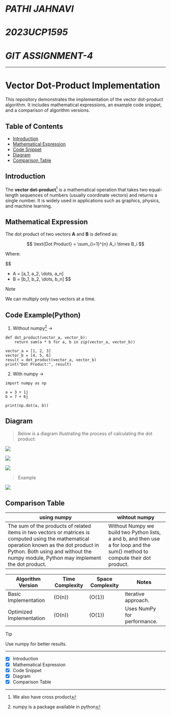 # *PATHI JAHNAVI*
# *2023UCP1595*
# *GIT ASSIGNMENT-4*

---

# Vector Dot-Product Implementation

This repository demonstrates the implementation of the vector dot-product algorithm. It includes mathematical expressions, an example code snippet, and a comparison of algorithm versions.



## Table of Contents
- [Introduction](#introduction)
- [Mathematical Expression](#mathematical-expression)
- [Code Snippet](#code-snippet)
- [Diagram](#diagram)
- [Comparison Table](#comparison-table)



## Introduction

The **vector dot-product**[^1] is a mathematical operation that takes two equal-length sequences of numbers (usually coordinate vectors) and returns a single number. It is widely used in applications such as graphics, physics, and machine learning.



## Mathematical Expression

The dot product of two vectors **A** and **B** is defined as:

$$
\text{Dot Product} = \sum_{i=1}^{n} A_i \times B_i
$$

Where:

$$
- A = [a_1, a_2, \dots, a_n] 
- B = [b_1, b_2, \dots, b_n] 
$$

> [!NOTE]
> We can multiply only two vectors at a time.


## Code Example(Python)
1. Without numpy[^2] ->

```
def dot_product(vector_a, vector_b):
    return sum(a * b for a, b in zip(vector_a, vector_b))

vector_a = [1, 2, 3]
vector_b = [4, 5, 6]
result = dot_product(vector_a, vector_b)
print("Dot Product:", result)
```

2. With numpy ->

```
import numpy as np
 
a = 3 + 1j
b = 7 + 6j
 
print(np.dot(a, b))
```

## Diagram

> Below is a diagram illustrating the process of calculating the dot product:

![](https://www.geeksforgeeks.org/wp-content/ql-cache/quicklatex.com-09b8cd354f24a03b37937193ada781b5_l3.svg)

![](https://www.geeksforgeeks.org/wp-content/ql-cache/quicklatex.com-744b63e8b12f771a424e7b392e7823ec_l3.svg)

![](https://www.geeksforgeeks.org/wp-content/ql-cache/quicklatex.com-f17cd27814e5e0debb8fc6dc5a034212_l3.svg)

> Example

![](https://www.geeksforgeeks.org/wp-content/ql-cache/quicklatex.com-a98a9faf3d30c6ccf595025c7835288f_l3.svg)

## Comparison Table

| using numpy | wihtout numpy |
| ----------- | ------------- |
| The sum of the products of related items in two vectors or matrices is computed using the mathematical operation known as the dot product in Python. Both using and without the numpy module, Python may implement the dot product.| Without Numpy we build two Python lists, a and b, and then use a for loop and the sum() method to compute their dot product.|

| Algorithm Version       | Time Complexity | Space Complexity | Notes                       |
|--------------------------|-----------------|------------------|-----------------------------|
| Basic Implementation     | \(O(n)\)      | \(O(1)\)       | Iterative approach.         |
| Optimized Implementation | \(O(n)\)      | \(O(1)\)       | Uses NumPy for performance. |


> [!TIP]
> Use numpy for better results.

---

- [x] Introduction
- [x] Mathematical Expression
- [x] Code Snippet
- [x] Diagram
- [x] Comparison Table

[^1]: We also have cross product
[^2]: numpy is a package available in python

